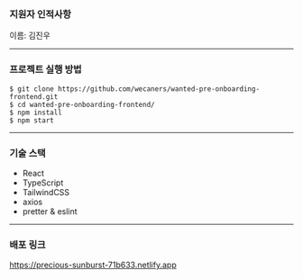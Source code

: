 ### 지원자 인적사항
<p>이름: 김진우</p>

---
### 프로젝트 실행 방법
```
$ git clone https://github.com/wecaners/wanted-pre-onboarding-frontend.git
$ cd wanted-pre-onboarding-frontend/
$ npm install
$ npm start
```
---
### 기술 스택
- React
- TypeScript
- TailwindCSS
- axios
- pretter & eslint
---
### 배포 링크
https://precious-sunburst-71b633.netlify.app
